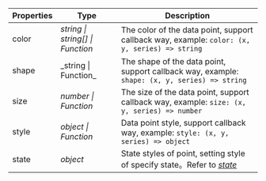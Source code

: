 | Properties | Type                             | Description                                                                                   |
| ---------- | -------------------------------- | --------------------------------------------------------------------------------------------- |
| color      | _string \| string[] \| Function_ | The color of the data point, support callback way, example: `color: (x, y, series) => string` |
| shape      | \_string \| Function\_           | The shape of the data point, support callback way, example: `shape: (x, y, series) => string` |
| size       | _number \| Function_             | The size of the data point, support callback way, example: `size: (x, y, series) => number`   |
| style      | _object \| Function_             | Data point style, support callback way, example: `style: (x, y, series) => object`            |
| state    | _object_ | State styles of point, setting style of specify state。Refer to [_state_](#state) |
